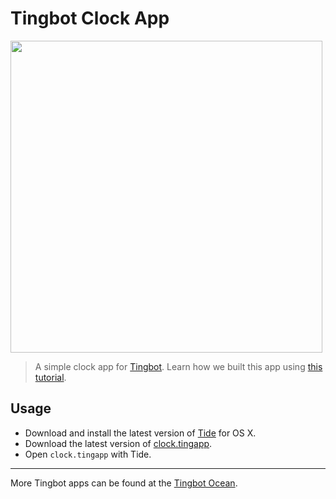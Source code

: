 # Tingbot Clock App

<img width="499" src="https://tingbot-python.readthedocs.org/en/latest/_images/simulator-live.gif">

> A simple clock app for [Tingbot](http://tingbot.com). Learn how we built this app using [this tutorial](http://tingbot-python.readthedocs.org/en/latest/gettingstarted.html#your-first-app-a-digital-clock).

## Usage

* Download and install the latest version of [Tide](https://github.com/tingbot/tide/releases/) for OS X.
* Download the latest version of [clock.tingapp](https://github.com/tingbot-apps/clock/archive/master.zip).
* Open `clock.tingapp` with Tide.

---

More Tingbot apps can be found at the [Tingbot Ocean](http://ocean.tingbot.com/).
